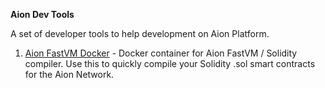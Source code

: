 **Aion Dev Tools**

A set of developer tools to help development on Aion Platform.

1. [Aion FastVM Docker](https://github.com/satran004/aion-fastvm-docker) -  Docker container for Aion FastVM / Solidity compiler. Use this to quickly compile your Solidity .sol smart contracts for the Aion Network.
